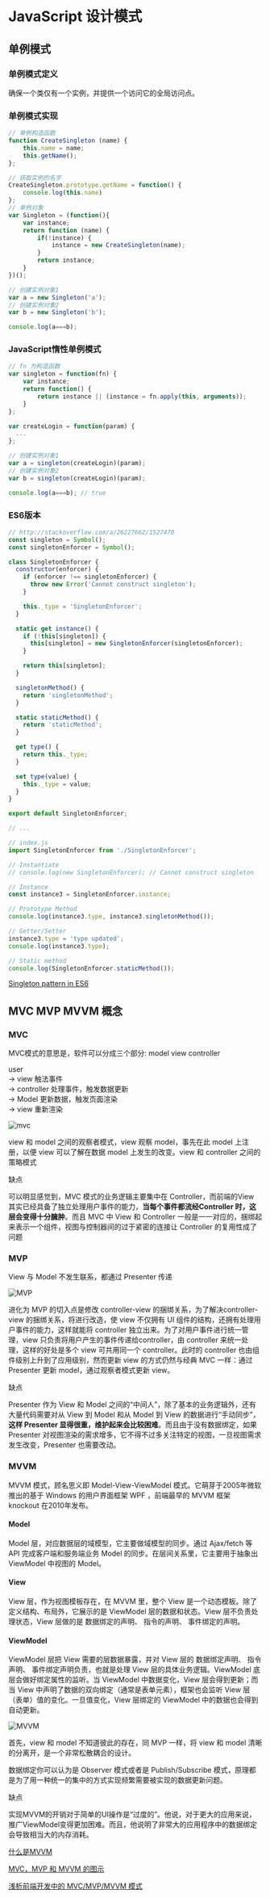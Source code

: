 # JavaScript 设计模式

## 单例模式

### 单例模式定义

确保一个类仅有一个实例，并提供一个访问它的全局访问点。

### 单例模式实现

```js
// 单例构造函数
function CreateSingleton (name) {
    this.name = name;
    this.getName();
};

// 获取实例的名字
CreateSingleton.prototype.getName = function() {
    console.log(this.name)
};
// 单例对象
var Singleton = (function(){
    var instance;
    return function (name) {
        if(!instance) {
            instance = new CreateSingleton(name);
        }
        return instance;
    }
})();

// 创建实例对象1
var a = new Singleton('a');
// 创建实例对象2
var b = new Singleton('b');

console.log(a===b);
```

### JavaScript惰性单例模式

```js
// fn 为构造函数
var singleton = function(fn) {
    var instance;
    return function() {
        return instance || (instance = fn.apply(this, arguments));
    }
};

var createLogin = function(param) {
  ...
};

// 创建实例对象1
var a = singleton(createLogin)(param);
// 创建实例对象2
var b = singleton(createLogin)(param);

console.log(a===b); // true
```

### ES6版本

```js
// http://stackoverflow.com/a/26227662/1527470
const singleton = Symbol();
const singletonEnforcer = Symbol();

class SingletonEnforcer {
  constructor(enforcer) {
    if (enforcer !== singletonEnforcer) {
      throw new Error('Cannot construct singleton');
    }

    this._type = 'SingletonEnforcer';
  }

  static get instance() {
    if (!this[singleton]) {
      this[singleton] = new SingletonEnforcer(singletonEnforcer);
    }

    return this[singleton];
  }

  singletonMethod() {
    return 'singletonMethod';
  }

  static staticMethod() {
    return 'staticMethod';
  }

  get type() {
    return this._type;
  }

  set type(value) {
    this._type = value;
  }
}

export default SingletonEnforcer;

// ...

// index.js
import SingletonEnforcer from './SingletonEnforcer';

// Instantiate
// console.log(new SingletonEnforcer); // Cannot construct singleton

// Instance
const instance3 = SingletonEnforcer.instance;

// Prototype Method
console.log(instance3.type, instance3.singletonMethod());

// Getter/Setter
instance3.type = 'type updated';
console.log(instance3.type);

// Static method
console.log(SingletonEnforcer.staticMethod());
```

[Singleton pattern in ES6](https://medium.com/@dmnsgn/singleton-pattern-in-es6-d2d021d150ae)

## MVC MVP MVVM 概念

### MVC

MVC模式的意思是，软件可以分成三个部分: model view controller

user  
-> view 触法事件  
-> controller 处理事件，触发数据更新  
-> Model 更新数据，触发页面渲染  
-> view 重新渲染

![mvc](https://pic3.zhimg.com/80/a1c71efe626f7affc1bec2be6600b67f_hd.jpg)

view 和 model 之间的观察者模式，view 观察 model，事先在此 model 上注册，以便 view 可以了解在数据 model 上发生的改变。view 和 controller 之间的策略模式

缺点

可以明显感觉到，MVC 模式的业务逻辑主要集中在 Controller，而前端的View 其实已经具备了独立处理用户事件的能力，**当每个事件都流经Controller 时，这层会变得十分臃肿**。而且 MVC 中 View 和 Controller 一般是一一对应的，捆绑起来表示一个组件，视图与控制器间的过于紧密的连接让 Controller 的复用性成了问题

### MVP

View 与 Model 不发生联系，都通过 Presenter 传递

![MVP](https://raw.githubusercontent.com/Draveness/analyze/master/contents/architecture/images/mvx/Standard-MVP.jpg)

进化为 MVP 的切入点是修改 controller-view 的捆绑关系，为了解决controller-view 的捆绑关系，将进行改造，使 view 不仅拥有 UI 组件的结构，还拥有处理用户事件的能力，这样就能将 controller 独立出来。为了对用户事件进行统一管理，view 只负责将用户产生的事件传递给controller，由 controller 来统一处理，这样的好处是多个 view 可共用同一个 controller。此时的 controller 也由组件级别上升到了应用级别，然而更新 view 的方式仍然与经典 MVC 一样：通过 Presenter 更新 model，通过观察者模式更新 view。

缺点

Presenter 作为 View 和 Model 之间的“中间人”，除了基本的业务逻辑外，还有大量代码需要对从 View 到 Model 和从 Model 到 View 的数据进行“手动同步”，**这样 Presenter 显得很重，维护起来会比较困难**。而且由于没有数据绑定，如果 Presenter 对视图渲染的需求增多，它不得不过多关注特定的视图，一旦视图需求发生改变，Presenter 也需要改动。

### MVVM

MVVM 模式，顾名思义即 Model-View-ViewModel 模式。它萌芽于2005年微软推出的基于 Windows 的用户界面框架 WPF ，前端最早的 MVVM 框架 knockout 在2010年发布。

#### Model

Model 层，对应数据层的域模型，它主要做域模型的同步。通过 Ajax/fetch 等 API 完成客户端和服务端业务 Model 的同步。在层间关系里，它主要用于抽象出 ViewModel 中视图的 Model。

#### View

View 层，作为视图模板存在，在 MVVM 里，整个 View 是一个动态模板。除了定义结构、布局外，它展示的是 ViewModel 层的数据和状态。View 层不负责处理状态，View 层做的是 数据绑定的声明、 指令的声明、 事件绑定的声明。

#### ViewModel

ViewModel 层把 View 需要的层数据暴露，并对 View 层的 数据绑定声明、 指令声明、 事件绑定声明负责，也就是处理 View 层的具体业务逻辑。ViewModel 底层会做好绑定属性的监听。当 ViewModel 中数据变化，View 层会得到更新；而当 View 中声明了数据的双向绑定（通常是表单元素），框架也会监听 View 层（表单）值的变化。一旦值变化，View 层绑定的 ViewModel 中的数据也会得到自动更新。

![MVVM](https://raw.githubusercontent.com/Draveness/analyze/master/contents/architecture/images/mvx/Model-View-ViewModel.jpg)

首先，view 和 model 不知道彼此的存在，同 MVP 一样，将 view 和 model 清晰的分离开，是一个非常松散耦合的设计。

数据绑定你可以认为是 Observer 模式或者是 Publish/Subscribe 模式，原理都是为了用一种统一的集中的方式实现频繁需要被实现的数据更新问题。

缺点

实现MVVM的开销对于简单的UI操作是“过度的”。他说，对于更大的应用来说，推广ViewModel变得更加困难。而且，他说明了非常大的应用程序中的数据绑定会导致相当大的内存消耗。

[什么是MVVM](https://segmentfault.com/a/1190000010756245)

[MVC，MVP 和 MVVM 的图示](http://www.ruanyifeng.com/blog/2015/02/mvcmvp_mvvm.html)

[浅析前端开发中的 MVC/MVP/MVVM 模式](https://juejin.im/post/593021272f301e0058273468)